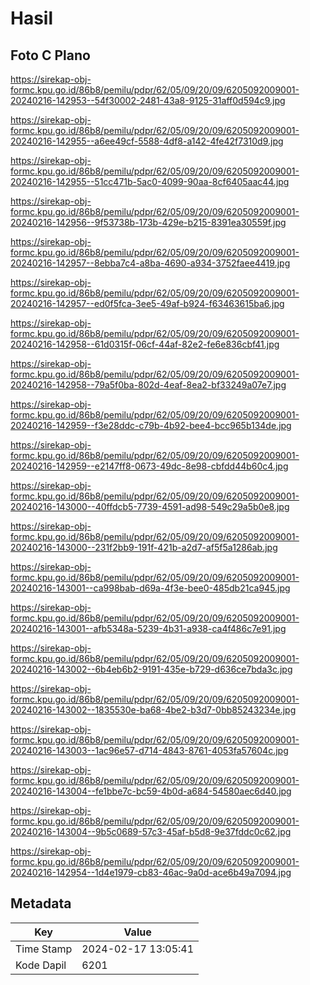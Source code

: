 # Hasil

## Foto C Plano

https://sirekap-obj-formc.kpu.go.id/86b8/pemilu/pdpr/62/05/09/20/09/6205092009001-20240216-142953--54f30002-2481-43a8-9125-31aff0d594c9.jpg

https://sirekap-obj-formc.kpu.go.id/86b8/pemilu/pdpr/62/05/09/20/09/6205092009001-20240216-142955--a6ee49cf-5588-4df8-a142-4fe42f7310d9.jpg

https://sirekap-obj-formc.kpu.go.id/86b8/pemilu/pdpr/62/05/09/20/09/6205092009001-20240216-142955--51cc471b-5ac0-4099-90aa-8cf6405aac44.jpg

https://sirekap-obj-formc.kpu.go.id/86b8/pemilu/pdpr/62/05/09/20/09/6205092009001-20240216-142956--9f53738b-173b-429e-b215-8391ea30559f.jpg

https://sirekap-obj-formc.kpu.go.id/86b8/pemilu/pdpr/62/05/09/20/09/6205092009001-20240216-142957--8ebba7c4-a8ba-4690-a934-3752faee4419.jpg

https://sirekap-obj-formc.kpu.go.id/86b8/pemilu/pdpr/62/05/09/20/09/6205092009001-20240216-142957--ed0f5fca-3ee5-49af-b924-f63463615ba6.jpg

https://sirekap-obj-formc.kpu.go.id/86b8/pemilu/pdpr/62/05/09/20/09/6205092009001-20240216-142958--61d0315f-06cf-44af-82e2-fe6e836cbf41.jpg

https://sirekap-obj-formc.kpu.go.id/86b8/pemilu/pdpr/62/05/09/20/09/6205092009001-20240216-142958--79a5f0ba-802d-4eaf-8ea2-bf33249a07e7.jpg

https://sirekap-obj-formc.kpu.go.id/86b8/pemilu/pdpr/62/05/09/20/09/6205092009001-20240216-142959--f3e28ddc-c79b-4b92-bee4-bcc965b134de.jpg

https://sirekap-obj-formc.kpu.go.id/86b8/pemilu/pdpr/62/05/09/20/09/6205092009001-20240216-142959--e2147ff8-0673-49dc-8e98-cbfdd44b60c4.jpg

https://sirekap-obj-formc.kpu.go.id/86b8/pemilu/pdpr/62/05/09/20/09/6205092009001-20240216-143000--40ffdcb5-7739-4591-ad98-549c29a5b0e8.jpg

https://sirekap-obj-formc.kpu.go.id/86b8/pemilu/pdpr/62/05/09/20/09/6205092009001-20240216-143000--231f2bb9-191f-421b-a2d7-af5f5a1286ab.jpg

https://sirekap-obj-formc.kpu.go.id/86b8/pemilu/pdpr/62/05/09/20/09/6205092009001-20240216-143001--ca998bab-d69a-4f3e-bee0-485db21ca945.jpg

https://sirekap-obj-formc.kpu.go.id/86b8/pemilu/pdpr/62/05/09/20/09/6205092009001-20240216-143001--afb5348a-5239-4b31-a938-ca4f486c7e91.jpg

https://sirekap-obj-formc.kpu.go.id/86b8/pemilu/pdpr/62/05/09/20/09/6205092009001-20240216-143002--6b4eb6b2-9191-435e-b729-d636ce7bda3c.jpg

https://sirekap-obj-formc.kpu.go.id/86b8/pemilu/pdpr/62/05/09/20/09/6205092009001-20240216-143002--1835530e-ba68-4be2-b3d7-0bb85243234e.jpg

https://sirekap-obj-formc.kpu.go.id/86b8/pemilu/pdpr/62/05/09/20/09/6205092009001-20240216-143003--1ac96e57-d714-4843-8761-4053fa57604c.jpg

https://sirekap-obj-formc.kpu.go.id/86b8/pemilu/pdpr/62/05/09/20/09/6205092009001-20240216-143004--fe1bbe7c-bc59-4b0d-a684-54580aec6d40.jpg

https://sirekap-obj-formc.kpu.go.id/86b8/pemilu/pdpr/62/05/09/20/09/6205092009001-20240216-143004--9b5c0689-57c3-45af-b5d8-9e37fddc0c62.jpg

https://sirekap-obj-formc.kpu.go.id/86b8/pemilu/pdpr/62/05/09/20/09/6205092009001-20240216-142954--1d4e1979-cb83-46ac-9a0d-ace6b49a7094.jpg


## Metadata

| Key        | Value               |
| ---------- | ------------------- |
| Time Stamp | 2024-02-17 13:05:41 |
| Kode Dapil | 6201                |



